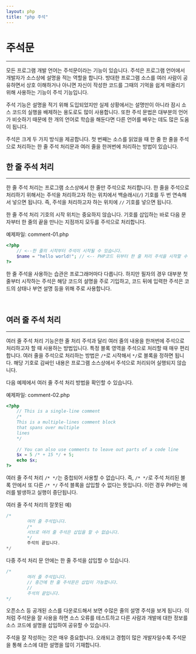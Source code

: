 ```yaml
---
layout: php
title: "php 주석"
---
```


# 주석문
---
모든 프로그램 개발 언어는 주석문이라는 기능이 있습니다. 
주석은 프로그램 언어에서 개발자가 소스상에 설명을 적는 역할을 합니다. 
방대한 프로그램 소스를 여러 사람이 공유하면서 상호 이해하거나 아니면 자신이 작성한 코드를 그때의 기억을 쉽게 떠올리기 위해 사용하는 기능이 주석 기능입니다.  
 
주석 기능은 설명을 적기 위해 도입되었지만 실제 상황에서는 설명만이 아니라 잠시 소스 코드의 실행을 배제하는 용도로도 많이 사용합니다. 
또한 주석 문법은 대부분의 언어가 비슷하기 때문에 한 개의 언어로 학습을 해둔다면 다른 언어를 배우는 데도 많은 도움이 됩니다.  
 
주석은 크게 두 가지 방식을 제공합니다. 
첫 번째는 소스를 읽었을 때 한 줄 한 줄을 주석으로 처리하는 한 줄 주석 처리문과 여러 줄을 한꺼번에 처리하는 방법이 있습니다.  
 

## 한 줄 주석 처리
---
한 줄 주석 처리는 프로그램 소스상에서 한 줄만 주석으로 처리합니다. 한 줄을 주석으로 처리하기 위해서는 주석을 처리하고자 하는 위치에서 백슬래시(`/`) 기호를 두 번 연속해서 넣으면 됩니다. 즉, 주석을 처리하고자 하는 위치에 `//` 기호를 넣으면 됩니다.
 
한 줄 주석 처리 기호의 시작 위치는 중요하지 않습니다. 기호를 삽입하는 바로 다음 문자부터 한 줄의 끝을 만나는 지점까지 모두를 주석으로 처리합니다.  

예제파일: comment-01.php
```php
<?php
    // <--한 줄의 시작부터 주석이 시작될 수 있습니다.
    $name = "hello world!"; // <-- PHP코드 뒤부터 한 줄 처리 주석을 시작할 수 있습니다.
?>
```

한 줄 주석을 사용하는 습관은 프로그래머마다 다릅니다. 하지만 필자의 경우 대부분 첫 줄부터 시작하는 주석은 해당 코드의 설명을 주로 기입하고, 코드 뒤에 입력한 주석은 코드의 상태나 부연 설명 등을 위해 주로 사용합니다.  

<br>
 
## 여러 줄 주석 처리
---
여러 줄 주석 처리 기능은한 줄 처리 주석과 달리 여러 줄의 내용을 한꺼번에 주석으로 처리하고자 할 때 사용하는 방법입니다. 특정 블록 영역을 주석으로 처리할 때 매우 편리합니다. 여러 줄을 주석으로 처리하는 방법은 `/*`로 시작해서 `*/`로 블록을 정하면 됩니다. 해당 기호로 감싸인 내용은 프로그램 소스상에서 주석으로 처리되어 실행되지 않습니다.  
 
다음 예제에서 여러 줄 주석 처리 방법을 확인할 수 있습니다.  
 
예제파일: comment-02.php
```php
<?php
    // This is a single-line comment
    /*
    This is a multiple-lines comment block
    that spans over multiple
    lines
    */
 
    // You can also use comments to leave out parts of a code line
    $x = 5 /* + 15 */ + 5;
    echo $x;
?>
```

여러 줄 주석 처리 `/* */`는 중첩되어 사용할 수 없습니다. 즉, `/* */`로 주석 처리된 블록 안에서 또 다른 `/* */` 주석 블록을 삽입할 수 없다는 뜻입니다. 이런 경우 PHP는 에러를 발생하고 실행이 중단됩니다.  

여러 줄 주석 처리의 잘못된 예)
```php
/*
       	여러 줄 주석입니다.
       	/*
       	서브로 여러 줄 주석은 삽입을 할 수 없습니다.
       	*/
       	주석의 끝입니다.
*/
```
 
다중 주석 처리 문 안에는 한 줄 주석을 삽입할 수 있습니다.  

```php
/*
       	여러 줄 주석입니다.
       	// 중간에 한 줄 주석문은 삽입이 가능합니다.
       	//
       	주석의 끝입니다.
*/
```
 
오픈소스 등 공개된 소스를 다운로드해서 보면 수많은 줄의 설명 주석을 보게 됩니다. 이처럼 주석문을 잘 사용을 하면 소스 오류를 테스트하고 다른 사람과 개발에 대한 정보를 소스 코드에 설명을 삽입하여 공유할 수 있습니다.  

주석을 잘 작성하는 것은 매우 중요합니다. 오래되고 경험이 많은 개발자일수록 주석문을 통해 소스에 대한 설명을 많이 기재합니다.  
 
<br><br> 